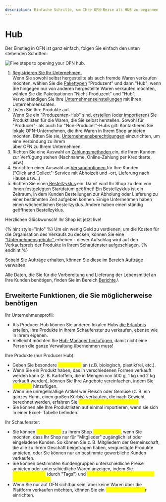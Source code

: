 ```yaml
---
description: Einfache Schritte, um Ihre OFN-Reise als HUB zu beginnen
---
```


# Hub

Der Einstieg in OFN ist ganz einfach, folgen Sie einfach den unten stehenden Schritten:

![Five steps to opening your OFN hub.](../.gitbook/assets/set-up-in-5-steps-draft.png)

1. [Registrieren Sie Ihr Unternehmen.](../basic-features/register-and-create-your-profile.md)\
   Wenn Sie sowohl selbst hergestellte als auch fremde Waren verkaufen möchten, wählen Sie die [Pakettypen](../basic-features/enterprise-profile/package-types.md) "Produzent" und dann "Hub"; wenn Sie hingegen nur von anderen hergestellte Waren verkaufen möchten, wählen Sie die Paketoptionen "Nicht-Produzent" und "Hub". Vervollständigen Sie Ihre [Unternehmenseinstellungen](../basic-features/enterprise-profile/enterprise-settings.md) mit Ihren Unternehmensdaten.
2. Listen Sie Ihre Produkte auf.\
   Wenn Sie ein "Produzenten-Hub" sind, [erstellen](../basic-features/products-1/products.md) (oder[ importieren](../basic-features/products-1/product-and-inventory-import.md)) Sie Produktlisten für die Waren, die Sie selbst herstellen. Sowohl für "Producer"- als auch für "Non-Producer"-Hubs gilt: Kontaktieren Sie lokale OFN-Unternehmen, die ihre Waren in Ihrem Shop anbieten möchten. Bitten Sie sie, [Unternehmensberechtigungen](../basic-features/enterprise-profile/enterprise-to-enterprise-permissions-e2es.md) einzurichten, um eine Verbindung zu ihrem\
   über OFN zu Ihrem Unternehmen.
3. Richten Sie eine Auswahl an [Zahlungsmethoden ](../basic-features/shopfront/payment-methods.md)ein, die Ihren Kunden zur Verfügung stehen (Nachnahme, Online-Zahlung per Kreditkarte, usw.)
4. Einrichten einer Auswahl an [Versandoptionen ](../basic-features/shopfront/shipping-methods.md)für Ihre Kunden\
   ("Click and Collect"-Service mit Abholzeit und -ort, Lieferung nach Hause usw...)
5. Richten Sie einen[ Bestellzyklus](../basic-features/shopfront/order-cycle/) ein: Damit wird Ihr Shop zu dem von Ihnen festgelegten Startdatum geöffnet! Ein Bestellzyklus ist ein Zeitraum, in dem Kunden Bestellungen zur Abholung oder Lieferung zu einer bestimmten Zeit aufgeben können. Einige Unternehmen haben einen wöchentlichen Bestellzyklus. Andere haben einen ständig geöffneten Bestellzyklus.

Herzlichen Glückwunsch! Ihr Shop ist jetzt live!

{% hint style="info" %}
Um ein wenig Geld zu verdienen, um die Kosten für die Organisation des Verkaufs zu decken, können Sie eine ["Unternehmensgebühr" ](../basic-features/shopfront/enterprise-fees.md)erheben - dieser Aufschlag wird auf den Verkaufspreis der Produkte in Ihrem Schaufenster aufgeschlagen.
{% endhint %}

Sobald Sie Aufträge erhalten, können Sie diese im Bereich [Aufträge ](../basic-features/orders/)verwalten.

Alle Daten, die Sie für die Vorbereitung und Lieferung der Lebensmittel an Ihre Kunden benötigen, finden Sie im Bereich [Berichte](../basic-features/reports/).\


## Erweiterte Funktionen, die Sie möglicherweise benötigen

Ihr Unternehmensprofil:

* Als Producer Hub können Sie anderen lokalen Hubs [die Erlaubnis ](../basic-features/shopfront/order-cycle/permissions-in-multi-enterprise-order-cycles.md)erteilen, Ihre Produkte in ihrem Schaufenster zu verkaufen, ebenso wie in Ihrem eigenen.
* Vielleicht möchten Sie [Hub-Manager hinzufügen,](../hub-management-tips/) damit nicht eine Person die ganze Verwaltung übernehmen muss!&#x20;

Ihre Produkte (nur Producer Hub):

* Geben Sie besondere <mark style="color:yellow;">Referenzen</mark> an (z.B. biologisch, plastikfrei, etc.).
* Wenn Sie ein Produkt haben, das in verschiedenen Formen verkauft werden kann (z. B. Kartoffeln, die in Mengen von 500 g, 1 kg und 2 kg verkauft werden), können Sie Ihre Angebote vereinfachen, indem Sie <mark style="color:yellow;">Varianten</mark> hinzufügen.
* Wenn Sie unregelmäßige Artikel wie Fleisch oder Gemüse (z. B. ein ganzes Huhn, einen großen Kürbis) verkaufen, die nach Gewicht berechnet werden, erfahren Sie <mark style="color:yellow;">hier, wie Sie dies tun können.</mark>
* Sie können alle Ihre Produktlisten auf einmal importieren, wenn sie sich in einer Excel- Tabelle befinden.&#x20;

Ihr Schaufenster:

* Sie können <mark style="color:yellow;">den Zugang</mark> zu Ihrem Shop <mark style="color:yellow;">einschränken</mark>, wenn Sie möchten, dass Ihr Shop nur für "Mitglieder" zugänglich ist oder eingeladene Kunden. So können Sie z. B. Mitgliedern der Gemeinschaft, die alle zu Ihrem Geschäft beigetragen haben, vergünstigte Produkte anbieten, oder Sie können nur an bestimmte gewerbliche Kunden verkaufen.
* Sie können bestimmten Kundengruppen unterschiedliche Preise anbieten oder unterschiedliche Waren anzeigen, indem Sie <mark style="color:yellow;">Kundengruppen</mark> (durch "Tags") und <mark style="color:yellow;">benutzerdefinierte Anzeigen und Preise verwenden.</mark>
* Wenn Sie nur auf OFN sichtbar sein, aber keine Waren über die Plattform verkaufen möchten, können Sie ein <mark style="color:yellow;">reines Schaufenste</mark>r einrichten.
